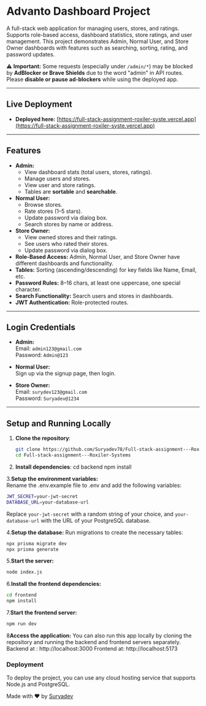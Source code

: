 # Advanto Dashboard Project

A full-stack web application for managing users, stores, and ratings. Supports role-based access, dashboard statistics, store ratings, and user management. This project demonstrates Admin, Normal User, and Store Owner dashboards with features such as searching, sorting, rating, and password updates.

⚠️ **Important:** Some requests (especially under `/admin/*`) may be blocked by **AdBlocker or Brave Shields** due to the word "admin" in API routes. Please **disable or pause ad-blockers** while using the deployed app.

---

## Live Deployment

- **Deployed here:** [https://full-stack-assignment-roxiler-syste.vercel.app](https://full-stack-assignment-roxiler-syste.vercel.app)  

---

## Features

- **Admin:**
  - View dashboard stats (total users, stores, ratings).
  - Manage users and stores.
  - View user and store ratings.
  - Tables are **sortable** and **searchable**.
- **Normal User:**
  - Browse stores.
  - Rate stores (1–5 stars).
  - Update password via dialog box.
  - Search stores by name or address.
- **Store Owner:**
  - View owned stores and their ratings.
  - See users who rated their stores.
  - Update password via dialog box.
- **Role-Based Access:** Admin, Normal User, and Store Owner have different dashboards and functionality.
- **Tables:** Sorting (ascending/descending) for key fields like Name, Email, etc.
- **Password Rules:** 8–16 chars, at least one uppercase, one special character.
- **Search Functionality:** Search users and stores in dashboards.
- **JWT Authentication:** Role-protected routes.

---

## Login Credentials

- **Admin:**  
  Email: `admin123@gmail.com`  
  Password: `Admin@123`  

- **Normal User:**  
  Sign up via the signup page, then login.  

- **Store Owner:**  
  Email: `surydev123@gmail.com`  
  Password: `Suryadev@1234`  

---

## Setup and Running Locally

1. **Clone the repository**:
   ```bash
   git clone https://github.com/Suryadev78/Full-stack-assignment---Roxiler-Systems.git
   cd Full-stack-assignment---Roxiler-Systems


2. **Install dependencies**:
   cd backend
   npm install

3.**Setup the environment variables:**    
   Rename the .env.example file to .env and add the following variables:
   ```bash
   JWT_SECRET=your-jwt-secret
   DATABASE_URL=your-database-url
   ```
   Replace `your-jwt-secret` with a random string of your choice, and `your-database-url` with the URL of your PostgreSQL database.

4.**Setup the database:**
Run migrations to create the necessary tables:
```bash
npx prisma migrate dev
npx prisma generate
```

5.**Start the server:**
```bash
node index.js
```
6.**Install the frontend dependencies:**
```bash
cd frontend
npm install
```
7.**Start the frontend server:**
```bash
npm run dev
```
8**Access the application:**
You can also run this app locally by cloning the repository and running the backend and frontend servers separately.
Backend at : http://localhost:3000
Frontend at: http://localhost:5173
### Deployment

To deploy the project, you can use any cloud hosting service that supports Node.js and PostgreSQL.

Made with ❤️ by [Suryadev](https://github.com/Suryadev78)

